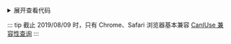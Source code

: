 <conicGradient/>

<details>
<summary>展开查看代码</summary>

```css
div {
    width: 200px;
    height: 200px;
    border-radius: 100px;
    background: conic-gradient(#c5f06e 0 30%, #00adb5 30% 68%, #7f96ff 60% 100%);
}
```
</details>

::: tip 截止 2019/08/09 时，只有 Chrome、Safari 浏览器基本兼容
<a href="https://caniuse.com/#search=conic-gradient" target="_blank">CanIUse 兼容性查询</a>
:::

